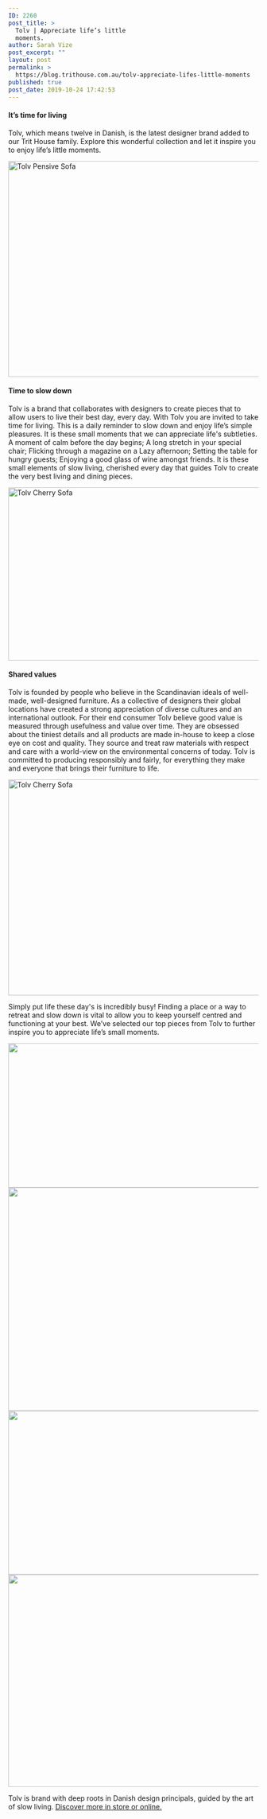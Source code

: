 ```yaml
---
ID: 2260
post_title: >
  Tolv | Appreciate life’s little
  moments.
author: Sarah Vize
post_excerpt: ""
layout: post
permalink: >
  https://blog.trithouse.com.au/tolv-appreciate-lifes-little-moments
published: true
post_date: 2019-10-24 17:42:53
---
```

<h4>It’s time for living</h4>
Tolv, which means twelve in Danish, is the latest designer brand added to our Trit House family. Explore this wonderful collection and let it inspire you to enjoy life’s little moments.<span class="Apple-converted-space"> </span>

<a href="https://www.trithouse.com.au/brand/tolv/pensive-3-seater-sofa"><img class="aligncenter size-large wp-image-2263" src="https://blog.trithouse.com.au/wp-content/uploads/2019/10/Pensive-Z-Rack-Cane-Prufrock-1024x683.jpg" alt="Tolv Pensive Sofa" width="650" height="434" data-wp-pid="2263" /></a>
<h4>Time to slow down</h4>
Tolv is a brand that collaborates with designers to create pieces that to allow users to live their best day, every day. With Tolv you are invited to take time for living. This is a daily reminder to slow down and enjoy life’s simple pleasures. It is these small moments that we can appreciate life's subtleties. A moment of calm before the day begins; A long stretch in your special chair; Flicking through a magazine on a Lazy afternoon; Setting the table for hungry guests; Enjoying a good glass of wine amongst friends. It is these small elements of slow living, cherished every day that guides Tolv to create the very best living and dining pieces.<span class="Apple-converted-space"> </span>

<a href="https://www.trithouse.com.au/brand/tolv/cherry-3-seater-sofa"><img class="aligncenter size-large wp-image-2261" src="https://blog.trithouse.com.au/wp-content/uploads/2019/10/TOLV-01-1024x549.jpg" alt="Tolv Cherry Sofa" width="650" height="348" data-wp-pid="2261" /></a>
<h4>Shared values</h4>
Tolv is founded by people who believe in the Scandinavian ideals of well-made, well-designed furniture. As a collective of designers their global locations have created a strong appreciation of diverse cultures and an international outlook. For their end consumer Tolv believe good value is measured through usefulness and value over time. They are obsessed about the tiniest details and all products are made in-house to keep a close eye on cost and quality. They source and treat raw materials with respect and care with a world-view on the environmental concerns of today. Tolv is committed to producing responsibly and fairly, for everything they make and everyone that brings their furniture to life.

<a href="https://www.trithouse.com.au/brand/tolv/cherry-3-seater-sofa"><img class="aligncenter size-large wp-image-2265" src="https://blog.trithouse.com.au/wp-content/uploads/2019/10/Cherry-Humla-Gambi-Dolan-Torsion-Pensive-1024x683.jpg" alt="Tolv Cherry Sofa" width="650" height="434" data-wp-pid="2265" /></a>

Simply put life these day's is incredibly busy! Finding a place or a way to retreat and slow down is vital to allow you to keep yourself centred and functioning at your best. We’ve selected our top pieces from Tolv to further inspire you to appreciate life’s small moments.<span class="Apple-converted-space"> </span>

<a href="https://www.trithouse.com.au/brand/tolv/prufrock-3-seater-sofa"><img class="aligncenter size-large wp-image-2266" src="https://blog.trithouse.com.au/wp-content/uploads/2019/10/tolv-06-1024x457.jpg" alt="" width="650" height="290" data-wp-pid="2266" /></a> <a href="https://www.trithouse.com.au/kile-coffee-table"><img class="aligncenter wp-image-2267 size-large" src="https://blog.trithouse.com.au/wp-content/uploads/2019/10/tolv-05-1024x708.jpg" alt="" width="650" height="449" data-wp-pid="2267" /></a> <a href="https://www.trithouse.com.au/brand/tolv/pensive-3-seater-sofa"><img class="aligncenter wp-image-2268 size-large" src="https://blog.trithouse.com.au/wp-content/uploads/2019/10/tolv-04-1024x519.jpg" alt="" width="650" height="329" data-wp-pid="2268" /></a> <a href="https://www.trithouse.com.au/brand/tolv/inlay-chair"><img class="aligncenter size-large wp-image-2269" src="https://blog.trithouse.com.au/wp-content/uploads/2019/10/tolv-03-1024x672.jpg" alt="" width="650" height="427" data-wp-pid="2269" /></a>

Tolv is brand with deep roots in Danish design principals, guided by the art of slow living. <span style="text-decoration: underline;"><a href="https://www.trithouse.com.au/brand/tolv">Discover more in store or online.</a></span>